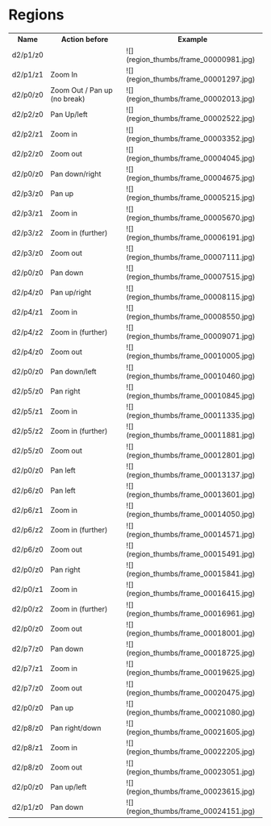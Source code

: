# Regions

<table>
  <tr>
  <th>Name</th>
  <th>Action before</th>
  <th>Example</th>
  </tr>

  <tr>
    <td>d2/p1/z0</td>
    <td/>
    <td> ![](region_thumbs/frame_00000981.jpg)</td>
  </tr>

  <tr>
    <td>d2/p1/z1</td>
    <td>Zoom In</td>
    <td> ![](region_thumbs/frame_00001297.jpg)</td>
  </tr>

  <tr>
    <td>d2/p0/z0</td>
    <td>Zoom Out / Pan up (no break)</td>
    <td> ![](region_thumbs/frame_00002013.jpg)</td>
  </tr>

  <tr>
    <td>d2/p2/z0</td>
    <td>Pan Up/left</td>
    <td> ![](region_thumbs/frame_00002522.jpg)</td>
  </tr>

  <!-- Duplicate <tr>
    <td/>
    <td>??</td>
    <td> ![](region_thumbs/frame_00002661.jpg)</td>
  </tr> -->

  <tr>
    <td>d2/p2/z1</td>
    <td>Zoom in</td>
    <td> ![](region_thumbs/frame_00003352.jpg)</td>
  </tr>

  <tr>
    <td>d2/p2/z0</td>
    <td>Zoom out</td>
    <td> ![](region_thumbs/frame_00004045.jpg)</td>
  </tr>

  <!-- Duplicate <tr>
    <td/>
    <td>??</td>
    <td> ![](region_thumbs/frame_00004247.jpg)</td>
  </tr> -->

  <tr>
    <td>d2/p0/z0</td>
    <td>Pan down/right</td>
    <td> ![](region_thumbs/frame_00004675.jpg)</td>
  </tr>

  <tr>
    <td>d2/p3/z0</td>
    <td>Pan up</td>
    <td> ![](region_thumbs/frame_00005215.jpg)</td>
  </tr>

  <tr>
    <td>d2/p3/z1</td>
    <td>Zoom in</td>
    <td> ![](region_thumbs/frame_00005670.jpg)</td>
  </tr>

  <tr>
    <td>d2/p3/z2</td>
    <td>Zoom in (further)</td>
    <td> ![](region_thumbs/frame_00006191.jpg)</td>
  </tr>

  <tr>
    <td>d2/p3/z0</td>
    <td>Zoom out</td>
    <td> ![](region_thumbs/frame_00007111.jpg)</td>
  </tr>

  <tr>
    <td>d2/p0/z0</td>
    <td>Pan down</td>
    <td> ![](region_thumbs/frame_00007515.jpg)</td>
  </tr>

  <tr>
    <td>d2/p4/z0</td>
    <td>Pan up/right</td>
    <td> ![](region_thumbs/frame_00008115.jpg)</td>
  </tr>

  <tr>
    <td>d2/p4/z1</td>
    <td>Zoom in</td>
    <td> ![](region_thumbs/frame_00008550.jpg)</td>
  </tr>

  <tr>
    <td>d2/p4/z2</td>
    <td>Zoom in (further)</td>
    <td> ![](region_thumbs/frame_00009071.jpg)</td>
  </tr>

  <tr>
    <td>d2/p4/z0</td>
    <td>Zoom out</td>
    <td> ![](region_thumbs/frame_00010005.jpg)</td>
  </tr>

  <tr>
    <td>d2/p0/z0</td>
    <td>Pan down/left</td>
    <td> ![](region_thumbs/frame_00010460.jpg)</td>
  </tr>

  <tr>
    <td>d2/p5/z0</td>
    <td>Pan right</td>
    <td> ![](region_thumbs/frame_00010845.jpg)</td>
  </tr>

  <!-- duplicate? <tr>
    <td/>
    <td>??</td>
    <td> ![](region_thumbs/frame_00011005.jpg)</td>
  </tr> -->

  <tr>
    <td>d2/p5/z1</td>
    <td>Zoom in</td>
    <td> ![](region_thumbs/frame_00011335.jpg)</td>
  </tr>

  <tr>
    <td>d2/p5/z2</td>
    <td>Zoom in (further)</td>
    <td> ![](region_thumbs/frame_00011881.jpg)</td>
  </tr>

  <tr>
    <td>d2/p5/z0</td>
    <td>Zoom out</td>
    <td> ![](region_thumbs/frame_00012801.jpg)</td>
  </tr>

  <tr>
    <td>d2/p0/z0</td>
    <td>Pan left</td>
    <td> ![](region_thumbs/frame_00013137.jpg)</td>
  </tr>

  <tr>
    <td>d2/p6/z0</td>
    <td>Pan left</td>
    <td> ![](region_thumbs/frame_00013601.jpg)</td>
  </tr>

  <tr>
    <td>d2/p6/z1</td>
    <td>Zoom in</td>
    <td> ![](region_thumbs/frame_00014050.jpg)</td>
  </tr>

  <tr>
    <td>d2/p6/z2</td>
    <td>Zoom in (further)</td>
    <td> ![](region_thumbs/frame_00014571.jpg)</td>
  </tr>

  <tr>
    <td>d2/p6/z0</td>
    <td>Zoom out</td>
    <td> ![](region_thumbs/frame_00015491.jpg)</td>
  </tr>

  <tr>
    <td>d2/p0/z0</td>
    <td>Pan right</td>
    <td> ![](region_thumbs/frame_00015841.jpg)</td>
  </tr>

  <tr>
    <td>d2/p0/z1</td>
    <td>Zoom in</td>
    <td> ![](region_thumbs/frame_00016415.jpg)</td>
  </tr>

  <tr>
    <td>d2/p0/z2</td>
    <td>Zoom in (further)</td>
    <td> ![](region_thumbs/frame_00016961.jpg)</td>
  </tr>

  <tr>
    <td>d2/p0/z0</td>
    <td>Zoom out</td>
    <td> ![](region_thumbs/frame_00018001.jpg)</td>
  </tr>

  <tr>
    <td>d2/p7/z0</td>
    <td>Pan down</td>
    <td> ![](region_thumbs/frame_00018725.jpg)</td>
  </tr>

  <tr>
    <td>d2/p7/z1</td>
    <td>Zoom in</td>
    <td> ![](region_thumbs/frame_00019625.jpg)</td>
  </tr>

  <tr>
    <td>d2/p7/z0</td>
    <td>Zoom out</td>
    <td> ![](region_thumbs/frame_00020475.jpg)</td>
  </tr>

  <tr>
    <td>d2/p0/z0</td>
    <td>Pan up</td>
    <td> ![](region_thumbs/frame_00021080.jpg)</td>
  </tr>

  <tr>
    <td>d2/p8/z0</td>
    <td>Pan right/down</td>
    <td> ![](region_thumbs/frame_00021605.jpg)</td>
  </tr>

  <tr>
    <td>d2/p8/z1</td>
    <td>Zoom in</td>
    <td> ![](region_thumbs/frame_00022205.jpg)</td>
  </tr>

  <tr>
    <td>d2/p8/z0</td>
    <td>Zoom out</td>
    <td> ![](region_thumbs/frame_00023051.jpg)</td>
  </tr>

  <tr>
  <td>d2/p0/z0</td>
    <td>Pan up/left</td>
    <td> ![](region_thumbs/frame_00023615.jpg)</td>
  </tr>

  <tr>
    <td>d2/p1/z0</td>
    <td>Pan down</td>
    <td> ![](region_thumbs/frame_00024151.jpg)</td>
  </tr>

</table>
